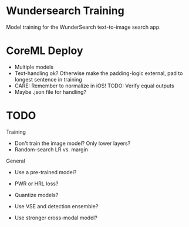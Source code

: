 # Wundersearch Training
Model training for the WunderSearch text-to-image search app.

# CoreML Deploy
- Multiple models
- Text-handling ok? Otherwise make the padding-logic external, pad to longest sentence in training
- CARE: Remember to normalize in iOS! TODO: Verify equal outputs
- Maybe .json file for handling?

# TODO
Training
- Don't train the image model? Only lower layers?
- Random-search LR vs. margin

General
- Use a pre-trained model?

- PWR or HRL loss?
- Quantize models?
- Use VSE and detection ensemble?
- Use stronger cross-modal model?
